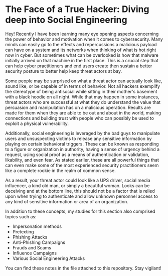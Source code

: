# The Face of a True Hacker: Diving deep into Social Engineering

Hey! Recently I have been learning many eye opening aspects concerning the power of behavior and motivation when it comes to cybersecurity. Many minds can easily go to the effects and repercussions a malicious payload can have on a system and its networks when thinking of what is hot right now in cyber. But sometimes what can be overlooked is how that malware initially arrived on that machine in the first place. This is a crucial step that can help cyber practitioners and end users create then sustain a better security posture to better help keep threat actors at bay. 

Some people may be surprised on what a threat actor can actually look like, sound like, or be capable of in terms of behavior. Not all hackers exemplify the stereotype of being antisocial while sitting in their mother's basement with a black hoodie on all night. While that may happen in some instances, threat actors who are successful at what they do understand the value that persuasion and manipulation has on a malicious operation. Results are made for them when they are able to be out and about in the world, making connections and building trust with people who can possibly be used to exploit a physical vulnerability. 

Additionally, social engineering is leveraged by the bad guys to manipulate users and unsuspecting victims to release any sensitive information by playing on certain behavioral triggers. These can be known as responding to a figure or organization in authority, having a sense of urgency behind a request, using social proof as a means of authentication or validation, likability, and even fear. As stated earlier, these are all powerful things that can even make some of the most experienced security practitioners seem like a complete rookie in the realm of common sense. 

As a result, your threat actor could look like a UPS driver, social media influencer, a kind old man, or simply a beautiful woman. Looks can be deceiving and at the bottom line, this should not be a factor that is relied upon when trying to authenticate and allow unknown personnel access to any kind of sensitive information or area of an organization. 

In addition to these concepts, my studies for this section also comprised topics such as: 

- Impersonation methods
- Pretexting
- Phishing Attacks
- Anti-Phishing Campaigns
- Frauds and Scams
- Influence Campaigns
- Various Social Engineering Attacks

You can find these notes in the file attached to this repository. Stay vigilant!

